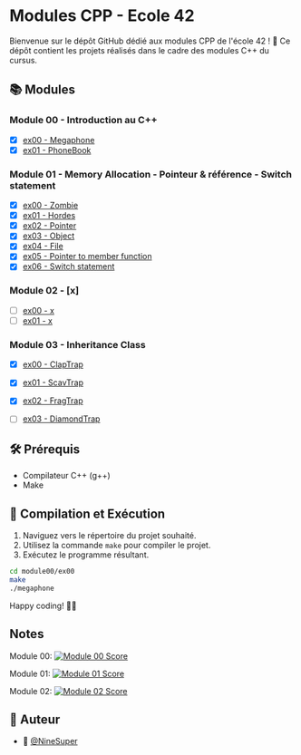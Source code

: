 # Modules CPP - Ecole 42

Bienvenue sur le dépôt GitHub dédié aux modules CPP de l'école 42 ! 🚀 Ce dépôt contient les projets réalisés dans le cadre des modules C++ du cursus.

## 📚 Modules

### Module 00 - Introduction au C++

- [x] [ex00 - Megaphone](./Module00/ex00)
- [x] [ex01 - PhoneBook](./Module00/ex01)

### Module 01 - Memory Allocation - Pointeur & référence - Switch statement

- [x] [ex00 - Zombie](./Module01/ex00)
- [x] [ex01 - Hordes](./Module01/ex01)
- [x] [ex02 - Pointer](./Module01/ex02)
- [x] [ex03 - Object](./Module01/ex03)
- [x] [ex04 - File](./Module01/ex04)
- [x] [ex05 - Pointer to member function](./Module01/ex05)
- [x] [ex06 - Switch statement](./Module01/ex06)

### Module 02 - [x]

- [ ] [ex00 - x](./Module02/ex00)
- [ ] [ex01 - x](./Module02/ex01)

### Module 03 - Inheritance Class

- [x] [ex00 - ClapTrap](./Module03/ex00)
- [x] [ex01 - ScavTrap](./Module03/ex01)
- [x] [ex02 - FragTrap](./Module03/ex02)
- [ ] [ex03 - DiamondTrap](./Module03/ex03)



## 🛠️ Prérequis

- Compilateur C++ (g++)
- Make

## 🚀 Compilation et Exécution

1. Naviguez vers le répertoire du projet souhaité.
2. Utilisez la commande `make` pour compiler le projet.
3. Exécutez le programme résultant.

```bash
cd module00/ex00
make
./megaphone
```
Happy coding! 🚀✨

## Notes

Module 00: [![Module 00 Score](https://badge42.coday.fr/api/v2/clpo61f0c167701t692asdwoa/project/3424222)](https://github.com/Coday-meric/badge42)

Module 01: [![Module 01 Score](https://badge42.coday.fr/api/v2/clpo61f0c167701t692asdwoa/project/3443349)](https://github.com/Coday-meric/badge42)

Module 02: [![Module 02 Score](https://badge42.coday.fr/api/v2/clpo61f0c167701t692asdwoa/project/3454645)](https://github.com/Coday-meric/badge42)

## 📝 Auteur

- 🎫 [@NineSuper](https://www.github.com/NineSuper)
